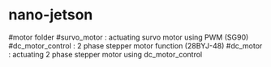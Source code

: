 # nano-jetson
#motor folder
#survo_motor : actuating survo motor using PWM (SG90)
#dc_motor_control : 2 phase stepper motor function (28BYJ-48)
#dc_motor : actuating 2 phase stepper motor using dc_motor_control
